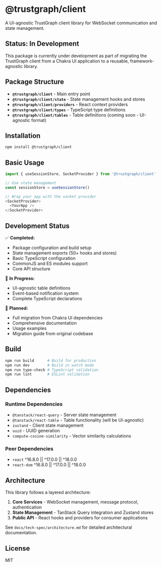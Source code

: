 # @trustgraph/client

A UI-agnostic TrustGraph client library for WebSocket communication and state management.

## Status: In Development

This package is currently under development as part of migrating the TrustGraph client from a Chakra UI application to a reusable, framework-agnostic library.

## Package Structure

- **`@trustgraph/client`** - Main entry point
- **`@trustgraph/client/state`** - State management hooks and stores
- **`@trustgraph/client/providers`** - React context providers
- **`@trustgraph/client/types`** - TypeScript type definitions
- **`@trustgraph/client/tables`** - Table definitions (coming soon - UI-agnostic format)

## Installation

```bash
npm install @trustgraph/client
```

## Basic Usage

```typescript
import { useSessionStore, SocketProvider } from '@trustgraph/client'

// Use state management
const sessionStore = useSessionStore()

// Wrap your app with the socket provider
<SocketProvider>
  <YourApp />
</SocketProvider>
```

## Development Status

✅ **Completed:**
- Package configuration and build setup
- State management exports (50+ hooks and stores)
- Basic TypeScript configuration
- CommonJS and ES modules support
- Core API structure

🚧 **In Progress:**
- UI-agnostic table definitions
- Event-based notification system
- Complete TypeScript declarations

📝 **Planned:**
- Full migration from Chakra UI dependencies
- Comprehensive documentation
- Usage examples
- Migration guide from original codebase

## Build

```bash
npm run build      # Build for production
npm run dev        # Build in watch mode
npm run type-check # TypeScript validation
npm run lint       # ESLint validation
```

## Dependencies

### Runtime Dependencies
- `@tanstack/react-query` - Server state management
- `@tanstack/react-table` - Table functionality (will be UI-agnostic)
- `zustand` - Client state management
- `uuid` - UUID generation
- `compute-cosine-similarity` - Vector similarity calculations

### Peer Dependencies
- `react` ^16.8.0 || ^17.0.0 || ^18.0.0
- `react-dom` ^16.8.0 || ^17.0.0 || ^18.0.0

## Architecture

This library follows a layered architecture:

1. **Core Services** - WebSocket management, message protocol, authentication
2. **State Management** - TanStack Query integration and Zustand stores
3. **Public API** - React hooks and providers for consumer applications

See `docs/tech-spec/architecture.md` for detailed architectural documentation.

## License

MIT